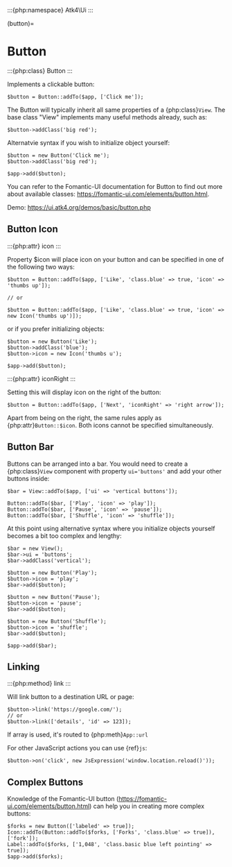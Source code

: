 :::{php:namespace} Atk4\Ui
:::

(button)=

# Button

:::{php:class} Button
:::

Implements a clickable button:

```
$button = Button::addTo($app, ['Click me']);
```

The Button will typically inherit all same properties of a {php:class}`View`. The base class "View"
implements many useful methods already, such as:

```
$button->addClass('big red');
```

Alternatvie syntax if you wish to initialize object yourself:

```
$button = new Button('Click me');
$button->addClass('big red');

$app->add($button);
```

You can refer to the Fomantic-UI documentation for Button to find out more about available classes: https://fomantic-ui.com/elements/button.html.

Demo: https://ui.atk4.org/demos/basic/button.php

## Button Icon

:::{php:attr} icon
:::

Property $icon will place icon on your button and can be specified in one of the following two ways:

```
$button = Button::addTo($app, ['Like', 'class.blue' => true, 'icon' => 'thumbs up']);

// or

$button = Button::addTo($app, ['Like', 'class.blue' => true, 'icon' => new Icon('thumbs up')]);
```

or if you prefer initializing objects:

```
$button = new Button('Like');
$button->addClass('blue');
$button->icon = new Icon('thumbs u');

$app->add($button);
```

:::{php:attr} iconRight
:::

Setting this will display icon on the right of the button:

```
$button = Button::addTo($app, ['Next', 'iconRight' => 'right arrow']);
```

Apart from being on the right, the same rules apply as {php:attr}`Button::$icon`. Both
icons cannot be specified simultaneously.

## Button Bar

Buttons can be arranged into a bar. You would need to create a {php:class}`View` component
with property `ui='buttons'` and add your other buttons inside:

```
$bar = View::addTo($app, ['ui' => 'vertical buttons']);

Button::addTo($bar, ['Play', 'icon' => 'play']);
Button::addTo($bar, ['Pause', 'icon' => 'pause']);
Button::addTo($bar, ['Shuffle', 'icon' => 'shuffle']);
```

At this point using alternative syntax where you initialize objects yourself becomes a bit too complex and lengthy:

```
$bar = new View();
$bar->ui = 'buttons';
$bar->addClass('vertical');

$button = new Button('Play');
$button->icon = 'play';
$bar->add($button);

$button = new Button('Pause');
$button->icon = 'pause';
$bar->add($button);

$button = new Button('Shuffle');
$button->icon = 'shuffle';
$bar->add($button);

$app->add($bar);
```

## Linking

:::{php:method} link
:::

Will link button to a destination URL or page:

```
$button->link('https://google.com/');
// or
$button->link(['details', 'id' => 123]);
```

If array is used, it's routed to {php:meth}`App::url`

For other JavaScript actions you can use {ref}`js`:

```
$button->on('click', new JsExpression('window.location.reload()'));
```

## Complex Buttons

Knowledge of the Fomantic-UI button (https://fomantic-ui.com/elements/button.html) can help you
in creating more complex buttons:

```
$forks = new Button(['labeled' => true]);
Icon::addTo(Button::addTo($forks, ['Forks', 'class.blue' => true]), ['fork']);
Label::addTo($forks, ['1,048', 'class.basic blue left pointing' => true]);
$app->add($forks);
```
